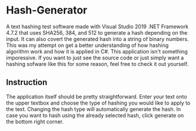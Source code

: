 # Hash-Generator 
A text hashing test software made with Visual Studio 2019 .NET Framework 4.7.2 that uses SHA256, 384, and 512 to generate a hash depending on the input.
It can also covert the generated hash into a string of binary numbers. This was my attempt on get a better understanding of how hashing algorithm work and how it is applied in C#. This application isn't something imporessive. If you want to just see the source code or just simply want a hashing sofware like this for some reason, feel free to check it out yourself.
## Instruction
The application itself should be pretty straightforward. Enter your text onto the upper textbox and choose the type of hashing you would like to apply to the text.
Changing the hash type will automatically generate the hash. In case you want to hash using the already selected hash, click generate on the bottom right corner.
